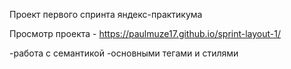 Проект первого спринта яндекс-практикума

Просмотр проекта - https://paulmuze17.github.io/sprint-layout-1/

-работа с семантикой
-основными тегами и стилями
